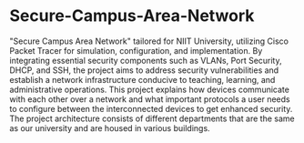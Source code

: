 # Secure-Campus-Area-Network
"Secure Campus Area Network" tailored for NIIT University, utilizing Cisco Packet Tracer for simulation, configuration, and implementation. By integrating essential security components such as VLANs, Port Security, DHCP, and SSH, the project aims to address security vulnerabilities and establish a network infrastructure conducive to teaching, learning, and administrative operations. This project explains how devices communicate with each other over a network and what important protocols a user needs to configure between the interconnected devices to get enhanced security. The project architecture consists of different departments that are the same as our university and are housed in various buildings. 
